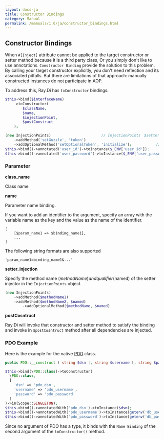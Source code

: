 ```yaml
---
layout: docs-ja
title: Constructor Bindings
category: Manual
permalink: /manuals/1.0/ja/constructor_bindings.html
---
```

## Constructor Bindings

When `#[Inject]` attribute cannot be applied to the target constructor or setter method because it is a third party class, Or you simply don't like to use annotations. `Constructor Binding` provide the solution to this problem. By calling your target constructor explicitly, you don't need reflection and its associated pitfalls. But there are limitations of that approach: manually constructed instances do not participate in AOP.

To address this, Ray.Di has `toConstructor` bindings.


```php
$this->bind($interfaceName)
    ->toConstructor(
        $className,
        $name,
        $injectionPoint,
        $postConstruct
    );

(new InjectionPoints)                       // InjectionPoints　$setter_injection
    ->addMethod('setGuzzle', 'token')
    ->addOptionalMethod('setOptionalToken', 'initialize');           // string $postCostruct
$this->bind()->annotated('user_id')->toInstance($_ENV['user_id']);
$this->bind()->annotated('user_password')->toInstance($_ENV['user_password']);

```


### Parameter

**class_name**

Class name

**name**

Parameter name binding.

If you want to add an identifier to the argument, specify an array with the variable name as the key and the value as the name of the identifier.


```
[
	[$param_name1 => $binding_name1],
	...
]
```
The following string formats are also supported

`'param_name1=binding_name1&...'`

**setter_injection**

Specify the method name ($methodName) and qualifier ($named) of the setter injector in the `InjectionPoints` object.

```php
(new InjectionPoints)
	->addMethod($methodName1)
	->addMethod($methodName2, $named)
        ->addOptionalMethod($methodName, $named)
```

**postCosntruct**

Ray.Di will invoke that constructor and setter method to satisfy the binding and invoke in `$postCosntruct` method after all dependencies are injected.

### PDO Example

Here is the example for the native [PDO](http://php.net/manual/ja/pdo.construct.php) class.

```php
public PDO::__construct ( string $dsn [, string $username [, string $password [, array $options ]]] )
```

```php
$this->bind(\PDO::class)->toConstructor(
  \PDO::class,
  [
    'dsn' => 'pdo_dsn',
    'username' => 'pdo_username',
    'password' => 'pdo_password'
  ]
)->in(Scope::SINGLETON);
$this->bind()->annotatedWith('pdo_dsn')->toInstance($dsn);
$this->bind()->annotatedWith('pdo_username')->toInstance(getenv('db_user'));
$this->bind()->annotatedWith('pdo_password')->toInstance(getenv('db_password'));
```

Since no argument of PDO has a type, it binds with the `Name Binding` of the second argument of the `toConstructor()` method.
